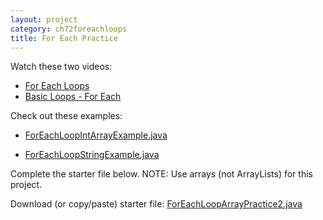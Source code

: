 ```yaml
---
layout: project
category: ch72foreachloops
title: For Each Practice
---
```

Watch these two videos:
  - [For Each Loops](https://drive.google.com/open?id=10dAbDprQLGFJ4_aTbwVqmLCWGYblGiyS)
  - [Basic Loops - For Each](https://drive.google.com/open?id=1S5aCc9HkW1XMOJmBLbqGOc_j2a3MZBBw)

Check out these examples:

  - [ForEachLoopIntArrayExample.java](/apcsa\ch72foreachloops\ForEachLoopIntArrayExample.java)

  - [ForEachLoopStringExample.java](/apcsa\ch72foreachloops\ForEachLoopStringExample.java)

Complete the starter file below. NOTE: Use arrays (not ArrayLists) for this project.

Download (or copy/paste) starter file: [ForEachLoopArrayPractice2.java](/apcsa\ch72foreachloops\ForEachLoopArrayPractice2.java)
